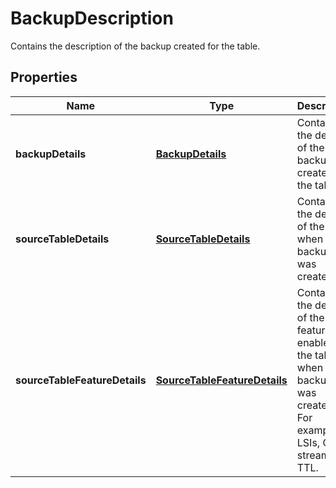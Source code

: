 

# BackupDescription

Contains the description of the backup created for the table.

## Properties

| Name | Type | Description | Notes |
|------------ | ------------- | ------------- | -------------|
|**backupDetails** | [**BackupDetails**](BackupDetails.md) | Contains the details of the backup created for the table.  |  [optional] |
|**sourceTableDetails** | [**SourceTableDetails**](SourceTableDetails.md) | Contains the details of the table when the backup was created.  |  [optional] |
|**sourceTableFeatureDetails** | [**SourceTableFeatureDetails**](SourceTableFeatureDetails.md) | Contains the details of the features enabled on the table when the backup was created. For example, LSIs, GSIs, streams, TTL. |  [optional] |



